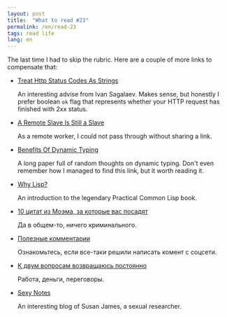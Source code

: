 ```yaml
---
layout: post
title:  "What to read #23"
permalink: /en/read-23
tags: read life
lang: en
---
```


The last time I had to skip the rubric. Here are a couple of more links to
compensate that:

- [Treat Http Status Codes As Strings](http://softwaremaniacs.org/blog/2017/05/13/http-status-codes-strings/)

  An interesting advise from Ivan Sagalaev. Makes sense, but honestly I prefer
  boolean `ok` flag that represents whether your HTTP request has finished with
  2xx status.

- [A Remote Slave Is Still a Slave](http://www.yegor256.com/2017/05/02/remote-slaves.html)

  As a remote worker, I could not pass through without sharing a link.

- [Benefits Of Dynamic Typing](http://wiki.c2.com/?BenefitsOfDynamicTyping)

  A long paper full of random thoughts on dynamic typing. Don't even remember
  how I managed to find this link, but it worth reading it.

- [Why Lisp?](http://www.gigamonkeys.com/book/introduction-why-lisp.html)

  An introduction to the legendary Practical Common Lisp book.

- [10 цитат из Моэма, за которые вас посадят](https://snob.ru/selected/entry/124326)

  Да в общем-то, ничего криминального.

- [Полезные комментарии](http://kompotique.ru/useful-comments/)

  Ознакомьтесь, если все-таки решили написать комент с соцсети.

- [К двум вопросам возвращаюсь постоянно](http://artgorbunov.ru/bb/soviet/20170423/)

  Работа, деньги, переговоры.

- [Sexy Notes](https://sexynotes.quora.com/)

  An interesting blog of Susan James, a sexual researcher.
